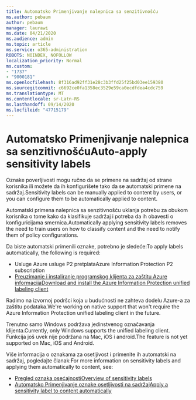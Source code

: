 ```yaml
---
title: Automatsko Primenjivanje nalepnica sa senzitivnošću
ms.author: pebaum
author: pebaum
manager: laurawi
ms.date: 04/21/2020
ms.audience: admin
ms.topic: article
ms.service: o365-administration
ROBOTS: NOINDEX, NOFOLLOW
localization_priority: Normal
ms.custom:
- "1737"
- "9000181"
ms.openlocfilehash: 8f316ad92ff31e28c3b3ffd25f25bd03ee159380
ms.sourcegitcommit: c6692ce0fa1358ec3529e59ca0ecdfdea4cdc759
ms.translationtype: MT
ms.contentlocale: sr-Latn-RS
ms.lasthandoff: 09/14/2020
ms.locfileid: "47715179"
---
```

# <a name="auto-apply-sensitivity-labels"></a><span data-ttu-id="79519-102">Automatsko Primenjivanje nalepnica sa senzitivnošću</span><span class="sxs-lookup"><span data-stu-id="79519-102">Auto-apply sensitivity labels</span></span>

<span data-ttu-id="79519-103">Oznake poverljivosti mogu ručno da se primene na sadržaj od strane korisnika ili možete da ih konfigurišete tako da se automatski primene na sadržaj.</span><span class="sxs-lookup"><span data-stu-id="79519-103">Sensitivity labels can be manually applied to content by users, or you can configure them to be automatically applied to content.</span></span>

<span data-ttu-id="79519-104">Automatski primena nalepnica sa senzitivnošću uklanja potrebu za obukom korisnika o tome kako da klasifikuje sadržaj i potreba da ih obavesti o konfiguricijama smernica.</span><span class="sxs-lookup"><span data-stu-id="79519-104">Automatically applying sensitivity labels removes the need to train users on how to classify content and the need to notify them of policy configurations.</span></span>

<span data-ttu-id="79519-105">Da biste automatski primenili oznake, potrebno je sledeće:</span><span class="sxs-lookup"><span data-stu-id="79519-105">To apply labels automatically, the following is required:</span></span>

- <span data-ttu-id="79519-106">Usluge Azure usluge P2 pretplata</span><span class="sxs-lookup"><span data-stu-id="79519-106">Azure Information Protection P2 subscription</span></span>
- [<span data-ttu-id="79519-107">Preuzimanje i instaliranje programskog klijenta za zaštitu Azure informacija</span><span class="sxs-lookup"><span data-stu-id="79519-107">Download and install the Azure Information Protection unified labeling client</span></span>](https://docs.microsoft.com/azure/information-protection/rms-client/install-unifiedlabelingclient-app)

<span data-ttu-id="79519-108">Radimo na izvornoj podršci koja u budućnosti ne zahteva dodelu Azure-a za zaštitu podataka.</span><span class="sxs-lookup"><span data-stu-id="79519-108">We're working on native support that won't require the Azure Information Protection unified labeling client in the future.</span></span>

<span data-ttu-id="79519-109">Trenutno samo Windows podržava jedinstvenog označavanja klijenta.</span><span class="sxs-lookup"><span data-stu-id="79519-109">Currently, only Windows supports the unified labeling client.</span></span>  <span data-ttu-id="79519-110">Funkcija još uvek nije podržana na Mac, iOS i android.</span><span class="sxs-lookup"><span data-stu-id="79519-110">The feature is not yet supported on Mac, iOS and Android.</span></span>

<span data-ttu-id="79519-111">Više informacija o oznakama za osetljivost i primenite ih automatski na sadržaj, pogledajte članak:</span><span class="sxs-lookup"><span data-stu-id="79519-111">For more information on sensitivity labels and applying them automatically to content,  see:</span></span>

- [<span data-ttu-id="79519-112">Pregled oznaka osećajnosti</span><span class="sxs-lookup"><span data-stu-id="79519-112">Overview of sensitivity labels</span></span>](https://docs.microsoft.com/microsoft-365/compliance/sensitivity-labels)
- [<span data-ttu-id="79519-113">Automatsko Primenjivanje oznake osetljivosti na sadržaj</span><span class="sxs-lookup"><span data-stu-id="79519-113">Apply a sensitivity label to content automatically</span></span>](https://docs.microsoft.com/office365/securitycompliance/apply_sensitivity_label_automatically)